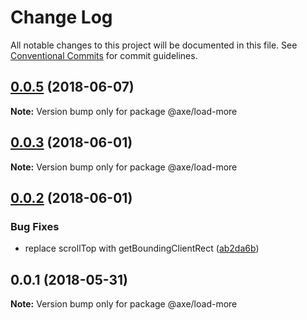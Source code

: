 # Change Log

All notable changes to this project will be documented in this file.
See [Conventional Commits](https://conventionalcommits.org) for commit guidelines.

<a name="0.0.5"></a>
## [0.0.5](https://github.com/ansenhuang/axe/compare/@axe/load-more@0.0.3...@axe/load-more@0.0.5) (2018-06-07)




**Note:** Version bump only for package @axe/load-more

<a name="0.0.3"></a>
## [0.0.3](https://github.com/ansenhuang/axe/compare/@axe/load-more@0.0.2...@axe/load-more@0.0.3) (2018-06-01)




**Note:** Version bump only for package @axe/load-more

<a name="0.0.2"></a>
## [0.0.2](https://github.com/ansenhuang/axe/compare/@axe/load-more@0.0.1...@axe/load-more@0.0.2) (2018-06-01)


### Bug Fixes

* replace scrollTop with getBoundingClientRect ([ab2da6b](https://github.com/ansenhuang/axe/commit/ab2da6b))




<a name="0.0.1"></a>
## 0.0.1 (2018-05-31)




**Note:** Version bump only for package @axe/load-more
